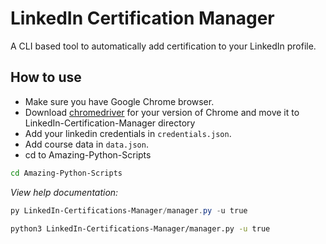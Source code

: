# LinkedIn Certification Manager

A CLI based tool to automatically add certification to your LinkedIn profile. 

## How to use
- Make sure you have Google Chrome browser.
- Download [chromedriver](https://chromedriver.chromium.org/)  for your version of Chrome and move it to LinkedIn-Certification-Manager directory  
- Add your linkedin credentials in `credentials.json`.
- Add course data in `data.json`.
- cd to Amazing-Python-Scripts
```bash
cd Amazing-Python-Scripts
```
<em>View help documentation:</em>  
```powershell
py LinkedIn-Certifications-Manager/manager.py -u true
```
``` bash
python3 LinkedIn-Certifications-Manager/manager.py -u true
```